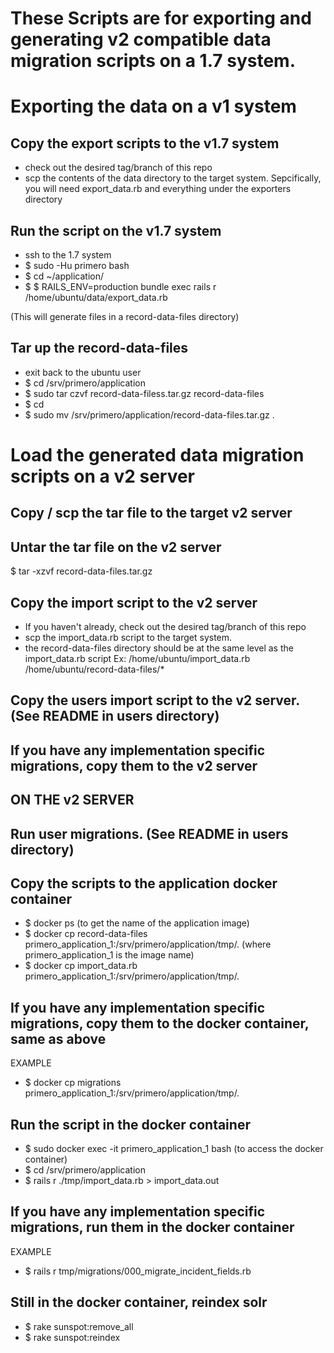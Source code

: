 These Scripts are for exporting and generating v2 compatible data migration scripts on a 1.7 system.
==================================================================================================

Exporting the data on a v1 system
==================================

Copy the export scripts to the v1.7 system
-------------------------------------------
- check out the desired tag/branch of this repo
- scp the contents of the data directory to the target system.
  Sepcifically, you will need export_data.rb and everything under the exporters directory


Run the script on the v1.7 system
---------------------------------
- ssh to the 1.7 system
- $ sudo -Hu primero bash
- $ cd ~/application/
- $ $ RAILS_ENV=production bundle exec rails r /home/ubuntu/data/export_data.rb

(This will generate files in a record-data-files directory)


Tar up the record-data-files
----------------------------
- exit back to the ubuntu user
- $ cd /srv/primero/application
- $ sudo tar czvf record-data-filess.tar.gz record-data-files
- $ cd
- $ sudo mv /srv/primero/application/record-data-files.tar.gz .





Load the generated data migration scripts on a v2 server
========================================================

Copy / scp the tar file to the target v2 server
-------------------------------------------------

Untar the tar file on the v2 server
----------------------------------------
$ tar -xzvf record-data-files.tar.gz


Copy the import script to the v2 server
-----------------------------------------
- If you haven't already, check out the desired tag/branch of this repo
- scp the import_data.rb script to the target system.
- the record-data-files directory should be at the same level as the import_data.rb script
  Ex:   /home/ubuntu/import_data.rb
        /home/ubuntu/record-data-files/*

Copy the users import script to the v2 server.  (See README in users directory)
-------------------------------------------------------------------------------

If you have any implementation specific migrations, copy them to the v2 server
------------------------------------------------------------------------------



ON THE v2 SERVER
----------------------

Run user migrations.  (See README in users directory)
------------------------------------------------------

Copy the scripts to the application docker container
------------------------------------------------------
- $ docker ps   (to get the name of the application image)
- $ docker cp record-data-files primero_application_1:/srv/primero/application/tmp/.  (where primero_application_1 is the image name)
- $ docker cp import_data.rb primero_application_1:/srv/primero/application/tmp/.

If you have any implementation specific migrations, copy them to the docker container, same as above
----------------------------------------------------------------------------------------------------
EXAMPLE
- $ docker cp migrations primero_application_1:/srv/primero/application/tmp/.


Run the script in the docker container
---------------------------------------
- $ sudo docker exec -it primero_application_1 bash  (to access the docker container)
- $ cd /srv/primero/application
- $ rails r ./tmp/import_data.rb > import_data.out

If you have any implementation specific migrations, run them in the docker container
------------------------------------------------------------------------------------
EXAMPLE
- $ rails r tmp/migrations/000_migrate_incident_fields.rb


Still in the docker container, reindex solr
-------------------------------------------
- $ rake sunspot:remove_all
- $ rake sunspot:reindex